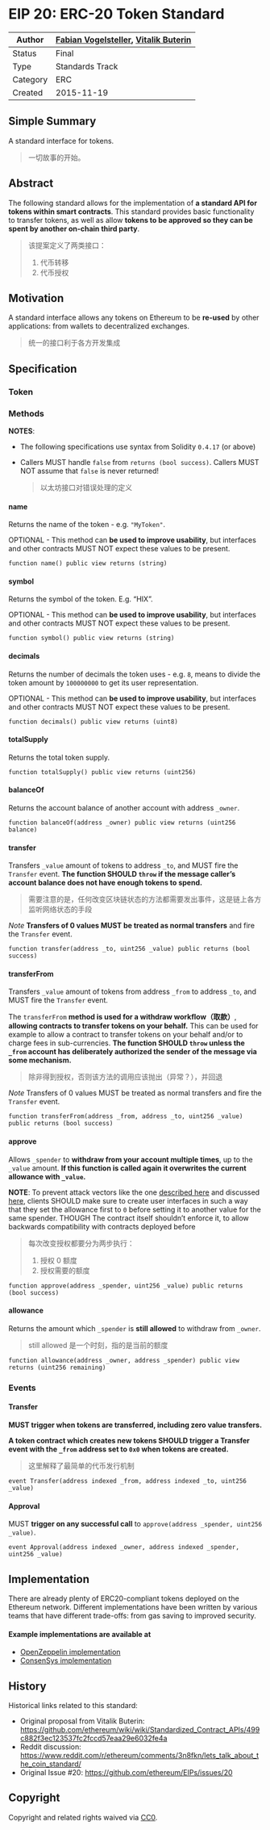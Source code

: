 # EIP 20: ERC-20 Token Standard 

| Author   | [Fabian Vogelsteller](mailto:fabian@ethereum.org), [Vitalik Buterin](mailto:vitalik.buterin@ethereum.org) |
| -------- | ------------------------------------------------------------ |
| Status   | Final                                                        |
| Type     | Standards Track                                              |
| Category | ERC                                                          |
| Created  | 2015-11-19                                                   |

## Simple Summary

A standard interface for tokens.

> 一切故事的开始。

## Abstract

The following standard allows for the implementation of **a standard API for tokens within smart contracts**. This standard provides basic functionality to transfer tokens, as well as allow **tokens to be approved so they can be spent by another on-chain third party**.

> 该提案定义了两类接口：
>
> 1. 代币转移
> 2. 代币授权

## Motivation

A standard interface allows any tokens on Ethereum to be **re-used** by other applications: from wallets to decentralized exchanges.

> 统一的接口利于各方开发集成

## Specification

### Token

### Methods

**NOTES**:

- The following specifications use syntax from Solidity `0.4.17` (or above)

- Callers MUST handle `false` from `returns (bool success)`. Callers MUST NOT assume that `false` is never returned!

  > 以太坊接口对错误处理的定义

#### name

Returns the name of the token - e.g. `"MyToken"`.

OPTIONAL - This method can **be used to improve usability**, but interfaces and other contracts MUST NOT expect these values to be present.

```
function name() public view returns (string)
```

#### symbol

Returns the symbol of the token. E.g. “HIX”.

OPTIONAL - This method can **be used to improve usability**, but interfaces and other contracts MUST NOT expect these values to be present.

```
function symbol() public view returns (string)
```

#### decimals

Returns the number of decimals the token uses - e.g. `8`, means to divide the token amount by `100000000` to get its user representation.

OPTIONAL - This method can **be used to improve usability**, but interfaces and other contracts MUST NOT expect these values to be present.

```
function decimals() public view returns (uint8)
```

#### totalSupply

Returns the total token supply.

```
function totalSupply() public view returns (uint256)
```

#### balanceOf

Returns the account balance of another account with address `_owner`.

```
function balanceOf(address _owner) public view returns (uint256 balance)
```

#### transfer

Transfers `_value` amount of tokens to address `_to`, and MUST fire the `Transfer` event. **The function SHOULD `throw` if the message caller’s account balance does not have enough tokens to spend.**

> 需要注意的是，任何改变区块链状态的方法都需要发出事件，这是链上各方监听网络状态的手段

*Note* **Transfers of 0 values MUST be treated as normal transfers** and fire the `Transfer` event.

```
function transfer(address _to, uint256 _value) public returns (bool success)
```

#### transferFrom

Transfers `_value` amount of tokens from address `_from` to address `_to`, and MUST fire the `Transfer` event.

The `transferFrom` **method is used for a withdraw workflow（取款）**, **allowing contracts to transfer tokens on your behalf.** This can be used for example to allow a contract to transfer tokens on your behalf and/or to charge fees in sub-currencies. **The function SHOULD `throw` unless the `_from` account has deliberately authorized the sender of the message via some mechanism.**

> 除非得到授权，否则该方法的调用应该抛出（异常？），并回退

*Note* Transfers of 0 values MUST be treated as normal transfers and fire the `Transfer` event.

```
function transferFrom(address _from, address _to, uint256 _value) public returns (bool success)
```

#### approve

Allows `_spender` to **withdraw from your account multiple times**, up to the `_value` amount. **If this function is called again it overwrites the current allowance with `_value`.**

**NOTE**: To prevent attack vectors like the one [described here](https://docs.google.com/document/d/1YLPtQxZu1UAvO9cZ1O2RPXBbT0mooh4DYKjA_jp-RLM/) and discussed [here](https://github.com/ethereum/EIPs/issues/20#issuecomment-263524729), clients SHOULD make sure to create user interfaces in such a way that they set the allowance first to `0` before setting it to another value for the same spender. THOUGH The contract itself shouldn’t enforce it, to allow backwards compatibility with contracts deployed before

> 每次改变授权都要分为两步执行：
>
> 1. 授权 0 额度
> 2. 授权需要的额度

```
function approve(address _spender, uint256 _value) public returns (bool success)
```

#### allowance

Returns the amount which `_spender` is **still allowed** to withdraw from `_owner`.

> still allowed 是一个时刻，指的是当前的额度

```
function allowance(address _owner, address _spender) public view returns (uint256 remaining)
```

### Events

#### Transfer

**MUST trigger when tokens are transferred, including zero value transfers.**

**A token contract which creates new tokens SHOULD trigger a Transfer event with the `_from` address set to `0x0` when tokens are created.**

> 这里解释了最简单的代币发行机制

```
event Transfer(address indexed _from, address indexed _to, uint256 _value)
```

#### Approval

MUST **trigger on any successful call** to `approve(address _spender, uint256 _value)`.

```
event Approval(address indexed _owner, address indexed _spender, uint256 _value)
```

## Implementation

There are already plenty of ERC20-compliant tokens deployed on the Ethereum network. Different implementations have been written by various teams that have different trade-offs: from gas saving to improved security.

#### Example implementations are available at

- [OpenZeppelin implementation](https://github.com/OpenZeppelin/openzeppelin-solidity/blob/9b3710465583284b8c4c5d2245749246bb2e0094/contracts/token/ERC20/ERC20.sol)
- [ConsenSys implementation](https://github.com/ConsenSys/Tokens/blob/fdf687c69d998266a95f15216b1955a4965a0a6d/contracts/eip20/EIP20.sol)

## History

Historical links related to this standard:

- Original proposal from Vitalik Buterin: https://github.com/ethereum/wiki/wiki/Standardized_Contract_APIs/499c882f3ec123537fc2fccd57eaa29e6032fe4a
- Reddit discussion: https://www.reddit.com/r/ethereum/comments/3n8fkn/lets_talk_about_the_coin_standard/
- Original Issue #20: https://github.com/ethereum/EIPs/issues/20

## Copyright

Copyright and related rights waived via [CC0](https://creativecommons.org/publicdomain/zero/1.0/).